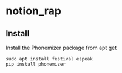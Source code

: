 # notion_rap

## Install

Install the Phonemizer package from apt get
```
sudo apt install festival espeak
pip install phonemizer
```